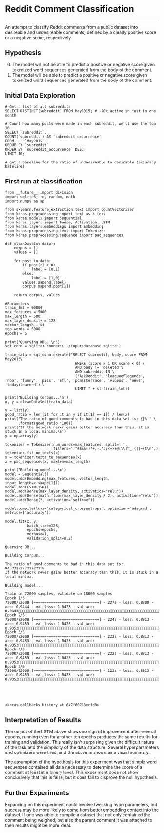 
# Reddit Comment Classification
---
An attempt to classify Reddit comments from a public dataset into desireable and undesireable comments, defined by a clearly positive score  or a negative score, respectively. 

## Hypothesis
0. The model will not be able to predict a positive or negative score given tokenized word sequences generated from the body of the comment.
1. The model will be able to predict a positive or negative score given tokenized word sequences generated from the body of the comment.

## Initial Data Exploration


```
# Get a list of all subreddits
SELECT DISTINCT(subreddit) FROM May2015; # ~50k active in just in one month

# Count how many posts were made in each subreddit, we'll use the top 10
SELECT `subreddit`,
COUNT(`subreddit`) AS `subreddit_occurrence` 
FROM     `May2015`
GROUP BY `subreddit`
ORDER BY `subreddit_occurrence` DESC
LIMIT 10;

# get a baseline for the ratio of undesireable to desirable (accuracy baseline)

```

## First run at classification


```
from __future__ import division
import sqlite3, re, random, math
import numpy as np

from sklearn.feature_extraction.text import CountVectorizer
from keras.preprocessing import text as k_text
from keras.models import Sequential
from keras.layers import Dense, Activation, LSTM
from keras.layers.embeddings import Embedding
from keras.preprocessing.text import Tokenizer
from keras.preprocessing.sequence import pad_sequences

def cleanDataSet(data):
    corpus = []
    values = []

    for post in data:
        if post[2] > 0:
            label = [0,1]
        else:
            label = [1,0]
        values.append(label)
        corpus.append(post[1])    

    return corpus, values

#Parameters
train_lmt = 90000
max_features = 5000
max_length = 500
max_layer_density = 128
vector_length = 64
top_words = 5000
epochs = 5

print('Querying DB...\n')
sql_conn = sqlite3.connect('./input/database.sqlite')

train_data = sql_conn.execute("SELECT subreddit, body, score FROM May2015\
                                WHERE (score > 1 OR score < 0) \
                                AND body != 'deleted'\
                                AND subreddit IN \
                                ('AskReddit', 'leagueoflegends', 'nba', 'funny', 'pics', 'nfl', 'pcmasterrace', 'videos', 'news', 'todayilearned') \
                                LIMIT " + str(train_lmt))

print('Building Corpus...\n')
x, y = cleanDataSet(train_data)

y = list(y)
good_ratio = len([it for it in y if it[1] == 1]) / len(x)
print('The ratio of good comments to bad in this data set is: {}% ' \
      .format(good_ratio *100))
print('If the network never gains better accuracy than this, it is stuck in a local minima.\n')
y = np.array(y)

tokenizer = Tokenizer(num_words=max_features, split=' ', 
                      filters='!"#$%&()*+,-./:;<=>?@[\\]^_`{|}~\t\n',)
tokenizer.fit_on_texts(x)
x = tokenizer.texts_to_sequences(x)
x = pad_sequences(x, maxlen=max_length)

print('Building model...\n')
model = Sequential()
model.add(Embedding(max_features, vector_length, input_length=x.shape[1]))
model.add(LSTM(256))
model.add(Dense(max_layer_density, activation="relu"))
model.add(Dense(math.floor(max_layer_density / 2), activation="relu"))
model.add(Dense(2, activation="softmax"))

model.compile(loss='categorical_crossentropy', optimizer='adagrad', metrics=['accuracy'])

model.fit(x, y,
          batch_size=128,
          epochs=epochs,
          verbose=1,
          validation_split=0.2)

```

    Querying DB...
    
    Building Corpus...
    
    The ratio of good comments to bad in this data set is: 94.33222222222221% 
    If the network never gains better accuracy than this, it is stuck in a local minima.
    
    Building model...
    
    Train on 72000 samples, validate on 18000 samples
    Epoch 1/5
    72000/72000 [==============================] - 227s - loss: 0.8800 - acc: 0.9444 - val_loss: 1.0423 - val_acc: 0.9353
    Epoch 2/5
    72000/72000 [==============================] - 224s - loss: 0.8813 - acc: 0.9453 - val_loss: 1.0423 - val_acc: 0.9353
    Epoch 3/5
    72000/72000 [==============================] - 222s - loss: 0.8813 - acc: 0.9453 - val_loss: 1.0423 - val_acc: 0.9353
    Epoch 4/5
    72000/72000 [==============================] - 222s - loss: 0.8813 - acc: 0.9453 - val_loss: 1.0423 - val_acc: 0.9353
    Epoch 5/5
    72000/72000 [==============================] - 222s - loss: 0.8813 - acc: 0.9453 - val_loss: 1.0423 - val_acc: 0.9353





    <keras.callbacks.History at 0x7f00228ecfd0>



## Interpretation of Results
The output of the LSTM above shows no sign of improvement after several epochs, running even for another ten epochs produces the same results for training and validation. This really isn't surprising given the difficult nature of the task and the simplicity of the data structure. Several hyperparameters and optimizers were tried, and the above is shown as a visual summary.

The assumption of the hypothesis for this experiment was that simple word sequences contained all data necessary to determine the score of a comment at least at a binary level. This experiment does not show conclusively that this is false, but it does fail to disprove the null hypothesis.

## Further Experiments
Expanding on this experiment could involve tweaking hyperparameters, but success may be more likely to come from better embedding context into the dataset. If one was able to compile a dataset that not only contained the comment being weighed, but also the parent comment it was attached to then results might be more ideal. 
